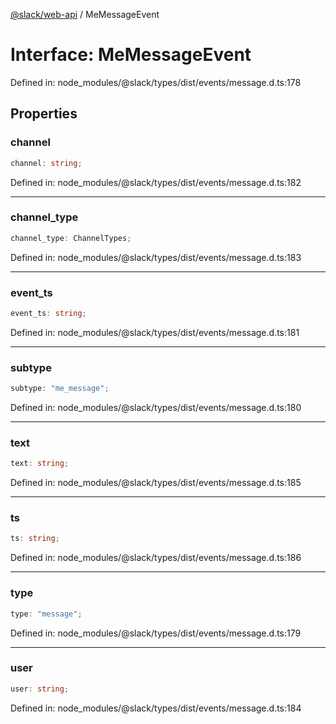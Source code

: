 [@slack/web-api](../index.md) / MeMessageEvent

# Interface: MeMessageEvent

Defined in: node\_modules/@slack/types/dist/events/message.d.ts:178

## Properties

### channel

```ts
channel: string;
```

Defined in: node\_modules/@slack/types/dist/events/message.d.ts:182

***

### channel\_type

```ts
channel_type: ChannelTypes;
```

Defined in: node\_modules/@slack/types/dist/events/message.d.ts:183

***

### event\_ts

```ts
event_ts: string;
```

Defined in: node\_modules/@slack/types/dist/events/message.d.ts:181

***

### subtype

```ts
subtype: "me_message";
```

Defined in: node\_modules/@slack/types/dist/events/message.d.ts:180

***

### text

```ts
text: string;
```

Defined in: node\_modules/@slack/types/dist/events/message.d.ts:185

***

### ts

```ts
ts: string;
```

Defined in: node\_modules/@slack/types/dist/events/message.d.ts:186

***

### type

```ts
type: "message";
```

Defined in: node\_modules/@slack/types/dist/events/message.d.ts:179

***

### user

```ts
user: string;
```

Defined in: node\_modules/@slack/types/dist/events/message.d.ts:184
